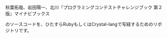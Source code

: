 秋葉拓哉、岩田陽一、北川『プログラミングコンテストチャレンジブック 第２版』マイナビブックス

のソースコードを、ひたすらRubyもしくはCrystal-langで写経するためのリポジトリです。



